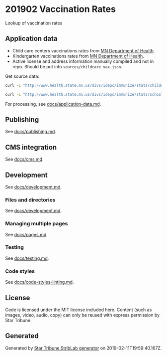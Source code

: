 # 201902 Vaccination Rates

Lookup of vaccination rates

## Application data

- Child care centers vaccinations rates from [MN Department of Health](http://www.health.state.mn.us/divs/idepc/immunize/stats/childcare/index.html).
- Kindergarten vaccinations rates from [MN Department of Health](http://www.health.state.mn.us/divs/idepc/immunize/stats/school/index.html).
- Active license and address information manually compiled and not in repo. Should be put into `sources/childcare_vax.json`.

Get source data:

```sh
curl -L "http://www.health.state.mn.us/divs/idepc/immunize/stats/childcare/center1718.xlsx" | in2csv -H -f xlsx > sources/child-care-centers.csv;

curl -L "http://www.health.state.mn.us/divs/idepc/immunize/stats/school/pervaxkind1718.xlsx" | in2csv -H -f xlsx --sheet "K_School" > sources/kindergartens.csv;
```

For processing, see [docs/application-data.md](./docs/application-data.md).

## Publishing

See [docs/publishing.md](./docs/publishing.md).

## CMS integration

See [docs/cms.md](./docs/cms.md).

## Development

See [docs/development.md](./docs/development.md).

### Files and directories

See [docs/development.md](./docs/files-directories.md).

### Managing multiple pages

See [docs/pages.md](./docs/pages.md).

### Testing

See [docs/testing.md](./docs/testing.md).

### Code styles

See [docs/code-styles-linting.md](./docs/code-styles-linting.md).

## License

Code is licensed under the MIT license included here. Content (such as images, video, audio, copy) can only be reused with express permission by Star Tribune.

## Generated

Generated by [Star Tribune StribLab generator](https://github.com/striblab/generator-striblab) on 2019-02-11T19:59:40.167Z.
